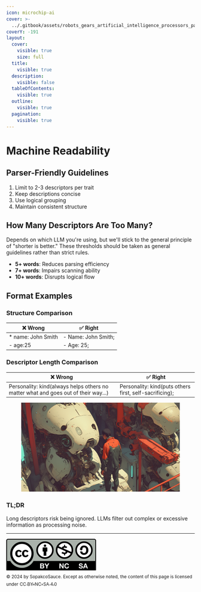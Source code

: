 ```yaml
---
icon: microchip-ai
cover: >-
  ../.gitbook/assets/robots_gears_artificial_intelligence_processors_pa_ac7ea7bc-601b-42a3-899b-497b16010227_0.png
coverY: -191
layout:
  cover:
    visible: true
    size: full
  title:
    visible: true
  description:
    visible: false
  tableOfContents:
    visible: true
  outline:
    visible: true
  pagination:
    visible: true
---
```


# Machine Readability

## Parser-Friendly Guidelines

1. Limit to 2-3 descriptors per trait
2. Keep descriptions concise
3. Use logical grouping
4. Maintain consistent structure

## How Many Descriptors Are Too Many?

Depends on which LLM you're using, but we'll stick to the general principle of "shorter is better." These thresholds should be taken as general guidelines rather than strict rules.

* **5+ words**: Reduces parsing efficiency
* **7+ words**: Impairs scanning ability
* **10+ words**: Disrupts logical flow

## Format Examples

### **Structure Comparison**

| ❌ **Wrong**         | ✅ **Right**         |
| ------------------- | ------------------- |
| \* name: John Smith | - Name: John Smith; |
| - age:25            | - Age: 25;          |

### **Descriptor Length Comparison**

| ❌ **Wrong**                                                                        | ✅ **Right**                                             |
| ---------------------------------------------------------------------------------- | ------------------------------------------------------- |
| Personality: kind(always helps others no matter what and goes out of their way...) | Personality: kind(puts others first, self-sacrificing); |

<figure><img src="../.gitbook/assets/robots_gears_artificial_intelligence_processors_pa_ac7ea7bc-601b-42a3-899b-497b16010227_0.png" alt=""><figcaption></figcaption></figure>

### TL;DR

Long descriptors risk being ignored. LLMs filter out complex or excessive information as processing noise.

***

![](../.gitbook/assets/by-nc-sa.svg)\
<sub>© 2024 by SopakcoSauce. Except as otherwise noted, the content of this page is licensed under</sub> [<sub>CC BY-NC-SA 4.0</sub>](https://creativecommons.org/licenses/by-nc-sa/4.0/)&#x20;
